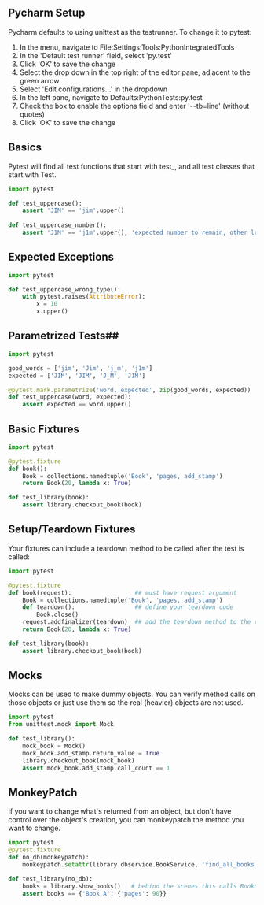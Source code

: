## Pycharm Setup ##
Pycharm defaults to using unittest as the testrunner. To change it to pytest:

1. In the menu, navigate to File:Settings:Tools:PythonIntegratedTools
2. In the 'Default test runner' field, select 'py.test'
3. Click 'OK' to save the change
4. Select the drop down in the top right of the editor pane, adjacent to the green arrow
5. Select 'Edit configurations...' in the dropdown
6. In the left pane, navigate to Defaults:PythonTests:py.test
7. Check the box to enable the options field and enter '--tb=line' (without quotes)
8. Click 'OK' to save the change

## Basics ##
Pytest will find all test functions that start with test_, and all test classes that start with Test.

```python
import pytest

def test_uppercase():
    assert 'JIM' == 'jim'.upper()
    
def test_uppercase_number():
    assert 'J1M' == 'j1m'.upper(), 'expected number to remain, other letters to be uppercase'
```

## Expected Exceptions ##
```python
import pytest

def test_uppercase_wrong_type():
    with pytest.raises(AttributeError):
        x = 10
        x.upper()
```

## Parametrized Tests##
```python
import pytest

good_words = ['jim', 'Jim', 'j_m', 'j1m']
expected = ['JIM', 'JIM', 'J_M', 'J1M']

@pytest.mark.parametrize('word, expected', zip(good_words, expected))
def test_uppercase(word, expected):
    assert expected == word.upper()
```

## Basic Fixtures ##
```python
import pytest

@pytest.fixture
def book():
    Book = collections.namedtuple('Book', 'pages, add_stamp')
    return Book(20, lambda x: True)

def test_library(book):
    assert library.checkout_book(book)
```

## Setup/Teardown Fixtures ##
Your fixtures can include a teardown method to be called after the test is called:
```python
import pytest

@pytest.fixture
def book(request):                  ## must have request argument
    Book = collections.namedtuple('Book', 'pages, add_stamp')
    def teardown():                 ## define your teardown code
        Book.close()
    request.addfinalizer(teardown)  ## add the teardown method to the request object
    return Book(20, lambda x: True)

def test_library(book):
    assert library.checkout_book(book)
```

## Mocks ##
Mocks can be used to make dummy objects. You can verify method calls on those objects or just use them so the real (heavier) objects are not used.

```python
import pytest
from unittest.mock import Mock

def test_library():
    mock_book = Mock()
    mock_book.add_stamp.return_value = True
    library.checkout_book(mock_book)
    assert mock_book.add_stamp.call_count == 1
```

## MonkeyPatch ##
If you want to change what's returned from an object, but don't have control over the object's creation, you can monkeypatch the method you want to change.
```python
import pytest
@pytest.fixture
def no_db(monkeypatch):
    monkeypatch.setattr(library.dbservice.BookService, 'find_all_books', lambda: {'Book A': {'pages': 90}})

def test_library(no_db):
    books = library.show_books()   # behind the scenes this calls BookService.find_all_books()
    assert books == {'Book A': {'pages': 90}}
```
